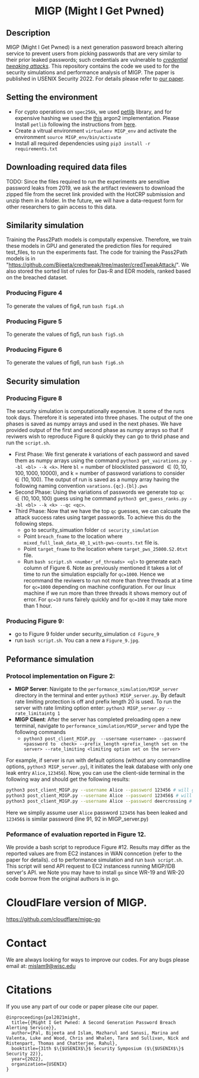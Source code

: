 <h1 align="center">MIGP (Might I Get Pwned)</h1>

## Description
MIGP (Might I Get Pwned) is a next generation password breach altering service to prevent users from picking passwords that are very similar to their prior leaked passwords; such credentials are vulnerable to [*credential tweaking attacks*](https://pages.cs.wisc.edu/~chatterjee/papers/ppsm.pdf). This repository contains the code we used to for the security simulations and performance analysis of MIGP. The paper is published in USENIX Security 2022. For details please refer to [our paper](https://arxiv.org/pdf/2109.14490.pdf).


## Setting the environment
- For cypto operations on `spec256k`, we used [petlib](https://github.com/gdanezis/petlib) library, and for expensive hashing we used the 
[this](https://argon2-cffi.readthedocs.io/en/stable/api.html) argon2 implementation. Please Install `petlib` following the instructions from [here](https://github.com/gdanezis/petlib).
- Create a vitrual environment `virtualenv MIGP_env` and activate the environment `source MIGP_env/bin/activate`
- Install all required dependencies using `pip3 install -r requirements.txt`    

## Downloading required data files
TODO:
Since the files required to run the experiments are sensitive password leaks from 2019, we ask the artifact reviewers to download the zipped file from the secret link provided with the HotCRP submission and unzip them in a folder.  In the future, we will have a data-request form for other researchers to gain access to this data. 

## Similarity simulation
Training the Pass2Path models is computally expensive. Therefore, we train these models in GPU and generated the prediction files for required test_files, to run the experiments fast. The code for training the Pass2Path models is in "https://github.com/Bijeeta/credtweak/tree/master/credTweakAttack/".
We also stored the sorted list of rules for Das-R and EDR models, ranked based on the breached dataset.

### Producing Figure 4
To generate the values of fig4, run `bash fig4.sh`

### Producing Figure 5
To generate the values of fig5, run `bash fig5.sh`

### Producing Figure 6
To generate the values of fig6, run `bash fig6.sh`

## Security simulation
### Producing Figure 8
The security simulation is computationally expensive. It some of the runs took days. Therefore it is seperated into three phases. The output of the one phases is saved as numpy arrays and used in the next phases. We have provided output of the first and second phase as numpy arrays so that if reviwers wish to reproduce Figure 8 quickly they can go to thrid phase and run the `script.sh`. 
- First Phase:
    We first generate $k$ variations of each password and saved them as numpy arrays using the command `python3 get_vairations.py --bl <bl> --k <k>`. Here  `bl` = number of blocklisted password $\in (0, 10, 100, 1000, 10000)$, and k = number of password variations to consider $\in (10, 100)$. The output of run is saved as a numpy array having the following 
    naming convention `varations.{qc}.{bl}.pws`
- Second Phase:
    Using the variations of passwords  we generate top `qc` $\in (10, 100, 100)$ guess using he command `python3 get_guess_ranks.py --bl <bl> --k <k> --qc <qc>`. 
- Third Phase:
    Now that we have the top `qc` guesses, we can calcuate the attack success rates using target passwords. To achieve this do the following steps.
    - go to security_simuation folder `cd security_simulation` 
    - Point `breach_fname` to the location where `mixed_full_leak_data_40_1_with-pws-counts.txt` file is.
    - Point `target_fname` to the location where `target_pws_25000.S2.0txt` file. 
    - Run `bash script.sh <number_of_threads> <ql>` to generate each column of Figure 6. Note as previously mentioned it takes a lot of time to run the simulation espcially for `qc=1000`. Hence we recommand the reviwers to run not more than three threads at a time for `qc=1000` depending on machine configuration. 
    For our linux machine if we run more than three threads it shows memory out of error. For `qc=10` runs fairely quickly and for `qc=100` it may take more than 1 hour. 

### Producing Figure 9:
  - go to Figure 9 folder under security_simulation `cd Figure_9`
  - run `bash script.sh`. You can a new a `Figure_9.jpg`.

## Peformance simulation
### Protocol implementation on Figure 2:
- **MIGP Server**: Navigate to the `performance_simulation/MIGP_server` directory in the terminal and enter `python3 MIGP_server.py`. By default rate limiting protection is off and prefix length 20 is used. To run the server with rate limiting option enter: `python3 MIGP_server.py --rate_limitaintg 1`
- **MIGP Client**: After the server has completed preloading open a new terminal, navigate to `performance_simulation/MIGP_server` and type the following commands
    - `python3 post_client_MIGP.py  --username <username> --password <password to  check> --prefix_length <prefix_length set on the server> --rate_limiting <limiting option set on the server>`

For example, if server is run with default options (without any commandline options, `python3 MIGP_server.py`), it initiates the leak database with only one leak entry `Alice,123456`). Now, you can use the client-side terminal in the following way and should get the following results:

```sh
python3 post_client_MIGP.py --username Alice --password 123456 # will give exact password matching
python3 post_client_MIGP.py --username Alice --password 123456$ # will give similar password matching
python3 post_client_MIGP.py --username Alice --password deercrossing # or any other password, will give not present in the leak
```
Here we simpliy assume user `Alice` password `123456` has been leaked and `123456$` is similar password (line 91, 92 in MIGP_server.py)

### Peformance of evaluation reported in Figure 12.
We provide a bash script to reproduce Figure #12. Results may differ as the reported values are from EC2 instances in WAN conncetion (refer to the paper for details).
cd to performance simulation and run `bash script.sh`. This script will send API request to EC2 instancess running MIGP/IDB server's API. we Note you may have to install `go` since WR-19 and WR-20 code borrow from the original authors is in go.  
# CloudFlare version of MIGP.
https://github.com/cloudflare/migp-go
# Contact
We are always looking for ways to improve our codes. For any bugs please email at: [mislam9@wisc.edu](mailto:mislam9@wisc.edu)
# Citations
If you use any part of our code or paper please cite our paper. 
```
@inproceedings{pal2021might,
  title={{Might I Get Pwned: A Second Generation Password Breach Alerting Service}},
  author={Pal, Bijeeta and Islam, Mazharul and Sanusi, Marina and Valenta, Luke and Wood, Chris and Whalen, Tara and Sullivan, Nick and Ristenpart, Thomas and Chatterjee, Rahul},
  booktitle={31th $\{$USENIX$\}$ Security Symposium ($\{$USENIX$\}$ Security 22)},
  year={2022},
  organization={USENIX}
}
